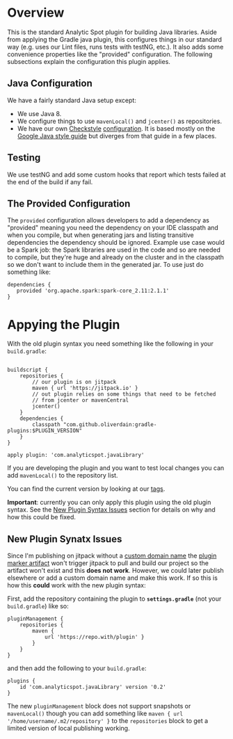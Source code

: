 # Overview

This is the standard Analytic Spot plugin for building Java libraries. Aside from applying the Gradle java plugin, 
this configures things in our standard way (e.g. uses our Lint files, runs tests with testNG, etc.). It also adds 
some convenience properties like the "provided" configuration. The following subsections explain the configuration 
this plugin applies.

## Java Configuration

We have a fairly standard Java setup except:

* We use Java 8.
* We configure things to use `mavenLocal()` and `jcenter()` as repositories.
* We have our own [Checkstyle](http://checkstyle.sourceforge.net/)
[configuration](./src/main/resources/checkstyle_config.xml). It is 
based mostly on the 
[Google Java style guide](https://google.github.io/styleguide/javaguide.html) but diverges from that guide in a few
places.

## Testing

We use testNG and add some custom hooks that report which tests failed at the end of the build if any fail.

## The Provided Configuration

The `provided` configuration allows developers to add a dependency as "provided" meaning you need the dependency on
your IDE classpath and when you compile, but when generating jars and listing transitive dependencies the dependency
should be ignored. Example use case would be a Spark job: the Spark libraries are used in the code and so are needed to
compile, but they're huge and already on the cluster and in the classpath so we don't want to include them in the
generated jar. To use just do something like:

```
dependencies {
   provided 'org.apache.spark:spark-core_2.11:2.1.1'
}
```


# Appying the Plugin

With the old plugin syntax you need something like the following in your
`build.gradle`:

```

buildscript {
    repositories {
        // our plugin is on jitpack
        maven { url 'https://jitpack.io' }
        // out plugin relies on some things that need to be fetched
        // from jcenter or mavenCentral
        jcenter()
    }
    dependencies {
        classpath "com.github.oliverdain:gradle-plugins:$PLUGIN_VERSION"
    }
}

apply plugin: 'com.analyticspot.javaLibrary'
```

If you are developing the plugin and you want to test local changes you can add `mavenLocal()` to the repository list.

You can find the current version by looking at our [tags](tags).

**Important**: currently you can only apply this plugin using the old plugin syntax. See the
[New Plugin Syntax Issues](#new-plugin-syntax) section for details on why and how this could be fixed.



## <a name="new-plugin-syntax"></a> New Plugin Synatx Issues

Since I'm publishing on jitpack without a [custom domain name](https://jitpack.io/docs/FAQ/) the [plugin marker 
artifact](https://docs.gradle.org/4.0/userguide/plugins.html#sec:plugin_markers) won't trigger jitpack to pull and 
build our project so the artifact won't exist and this **does not work**. However, we could later publish elsewhere or
add a custom domain name and make this work. If so this is how this **could** work with the new plugin syntax:

First, add the repository containing the plugin to **`settings.gradle`** (not your `build.gradle`) like so:

```
pluginManagement {
    repositories {
        maven {
            url 'https://repo.with/plugin' }
        }
    }
}

```

and then add the following to your `build.gradle`:

```
plugins {
    id 'com.analyticspot.javaLibrary' version '0.2'
}
```

The new `pluginManagement` block does not support snapshots or `mavenLocal()` though you can add something like
`maven { url '/home/username/.m2/repository' }` to the `repositories` block to get a limited version of local 
publishing working.

